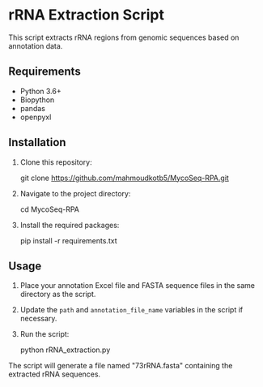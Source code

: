 # rRNA Extraction Script

This script extracts rRNA regions from genomic sequences based on annotation data.

## Requirements

- Python 3.6+
- Biopython
- pandas
- openpyxl

## Installation

1. Clone this repository:
   
   git clone https://github.com/mahmoudkotb5/MycoSeq-RPA.git


2. Navigate to the project directory:

   cd MycoSeq-RPA
 

3. Install the required packages:

   pip install -r requirements.txt
 

## Usage

1. Place your annotation Excel file and FASTA sequence files in the same directory as the script.

2. Update the `path` and `annotation_file_name` variables in the script if necessary.

3. Run the script:
 
   python rRNA_extraction.py


The script will generate a file named "73rRNA.fasta" containing the extracted rRNA sequences.
